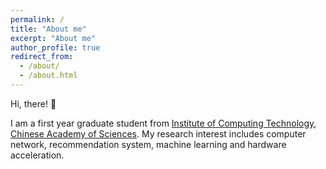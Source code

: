 ```yaml
---
permalink: /
title: "About me"
excerpt: "About me"
author_profile: true
redirect_from: 
  - /about/
  - /about.html
---
```


Hi, there! 👋

I am a first year graduate student from [Institute of Computing Technology](http://www.ict.ac.cn/), [Chinese Academy of Sciences](https://www.cas.cn/). My research interest includes computer network, recommendation system, machine learning and hardware acceleration.


